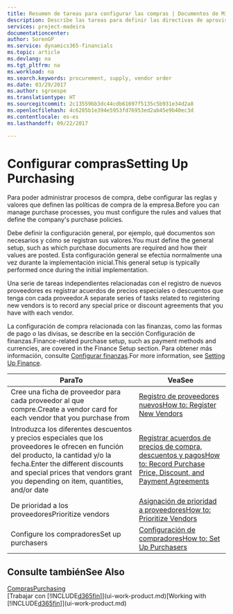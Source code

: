 ```yaml
---
title: Resumen de tareas para configurar las compras | Documentos de Microsoft
description: Describe las tareas para definir las directivas de aprovisionamiento de su empresa y configurar sus procesos de compra.
services: project-madeira
documentationcenter: 
author: SorenGP
ms.service: dynamics365-financials
ms.topic: article
ms.devlang: na
ms.tgt_pltfrm: na
ms.workload: na
ms.search.keywords: procurement, supply, vendor order
ms.date: 03/29/2017
ms.author: sgroespe
ms.translationtype: HT
ms.sourcegitcommit: 2c13559bb3dc44cdb61697f5135c5b931e34d2a8
ms.openlocfilehash: 4c6285b1e394e5953fd76953ed2ab45e9b40ec3d
ms.contentlocale: es-es
ms.lasthandoff: 09/22/2017

---
```

# <a name="setting-up-purchasing"></a><span data-ttu-id="bd719-103">Configurar compras</span><span class="sxs-lookup"><span data-stu-id="bd719-103">Setting Up Purchasing</span></span>
<span data-ttu-id="bd719-104">Para poder administrar procesos de compra, debe configurar las reglas y valores que definen las políticas de compra de la empresa.</span><span class="sxs-lookup"><span data-stu-id="bd719-104">Before you can manage purchase processes, you must configure the rules and values that define the company's purchase policies.</span></span>

<span data-ttu-id="bd719-105">Debe definir la configuración general, por ejemplo, qué documentos son necesarios y cómo se registran sus valores.</span><span class="sxs-lookup"><span data-stu-id="bd719-105">You must define the general setup, such as which purchase documents are required and how their values are posted.</span></span> <span data-ttu-id="bd719-106">Esta configuración general se efectúa normalmente una vez durante la implementación inicial.</span><span class="sxs-lookup"><span data-stu-id="bd719-106">This general setup is typically performed once during the initial implementation.</span></span>

<span data-ttu-id="bd719-107">Una serie de tareas independientes relacionadas con el registro de nuevos proveedores es registrar acuerdos de precios especiales o descuentos que tenga con cada proveedor.</span><span class="sxs-lookup"><span data-stu-id="bd719-107">A separate series of tasks related to registering new vendors is to record any special price or discount agreements that you have with each vendor.</span></span>

<span data-ttu-id="bd719-108">La configuración de compra relacionada con las finanzas, como las formas de pago o las divisas, se describe en la sección Configuración de finanzas.</span><span class="sxs-lookup"><span data-stu-id="bd719-108">Finance-related purchase setup, such as payment methods and currencies, are covered in the Finance Setup section.</span></span> <span data-ttu-id="bd719-109">Para obtener más información, consulte [Configurar finanzas](finance-setup-finance.md).</span><span class="sxs-lookup"><span data-stu-id="bd719-109">For more information, see [Setting Up Finance](finance-setup-finance.md).</span></span>

| <span data-ttu-id="bd719-110">Para</span><span class="sxs-lookup"><span data-stu-id="bd719-110">To</span></span> | <span data-ttu-id="bd719-111">Vea</span><span class="sxs-lookup"><span data-stu-id="bd719-111">See</span></span> |
| --- | --- |
| <span data-ttu-id="bd719-112">Cree una ficha de proveedor para cada proveedor al que compre.</span><span class="sxs-lookup"><span data-stu-id="bd719-112">Create a vendor card for each vendor that you purchase from</span></span>|[<span data-ttu-id="bd719-113">Registro de proveedores nuevos</span><span class="sxs-lookup"><span data-stu-id="bd719-113">How to: Register New Vendors</span></span>](purchasing-how-register-new-vendors.md) |
| <span data-ttu-id="bd719-114">Introduzca los diferentes descuentos y precios especiales que los proveedores le ofrecen en función del producto, la cantidad y/o la fecha.</span><span class="sxs-lookup"><span data-stu-id="bd719-114">Enter the different discounts and special prices that vendors grant you depending on item, quantities, and/or date</span></span> |[<span data-ttu-id="bd719-115">Registrar acuerdos de precios de compra, descuentos y pagos</span><span class="sxs-lookup"><span data-stu-id="bd719-115">How to: Record Purchase Price, Discount, and Payment Agreements</span></span>](purchasing-how-record-purchase-price-discount-payment-agreements.md) |
| <span data-ttu-id="bd719-116">De prioridad a los proveedores</span><span class="sxs-lookup"><span data-stu-id="bd719-116">Prioritize vendors</span></span> |[<span data-ttu-id="bd719-117">Asignación de prioridad a proveedores</span><span class="sxs-lookup"><span data-stu-id="bd719-117">How to: Prioritize Vendors</span></span>](purchasing-how-prioritize-vendors.md) |
| <span data-ttu-id="bd719-118">Configure los compradores</span><span class="sxs-lookup"><span data-stu-id="bd719-118">Set up purchasers</span></span> |[<span data-ttu-id="bd719-119">Configuración de compradores</span><span class="sxs-lookup"><span data-stu-id="bd719-119">How to: Set Up Purchasers</span></span>](purchasing-how-setup-purchasers.md) |

## <a name="see-also"></a><span data-ttu-id="bd719-120">Consulte también</span><span class="sxs-lookup"><span data-stu-id="bd719-120">See Also</span></span>
[<span data-ttu-id="bd719-121">Compras</span><span class="sxs-lookup"><span data-stu-id="bd719-121">Purchasing</span></span>](purchasing-manage-purchasing.md)  
<span data-ttu-id="bd719-122">[Trabajar con [!INCLUDE[d365fin](includes/d365fin_md.md)]](ui-work-product.md)</span><span class="sxs-lookup"><span data-stu-id="bd719-122">[Working with [!INCLUDE[d365fin](includes/d365fin_md.md)]](ui-work-product.md)</span></span>

